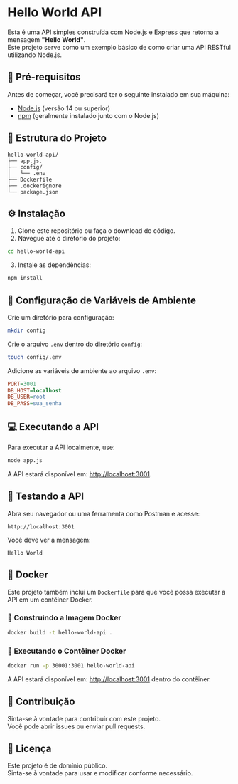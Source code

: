 # Hello World API

Esta é uma API simples construída com Node.js e Express que retorna a mensagem **"Hello World"**.  
Este projeto serve como um exemplo básico de como criar uma API RESTful utilizando Node.js.

## 🚀 Pré-requisitos

Antes de começar, você precisará ter o seguinte instalado em sua máquina:

- [Node.js](https://nodejs.org/) (versão 14 ou superior)
- [npm](https://www.npmjs.com/) (geralmente instalado junto com o Node.js)

## 📁 Estrutura do Projeto

```
hello-world-api/
├── app.js. 
├── config/
│   └── .env
├── Dockerfile
├── .dockerignore
└── package.json
```

## ⚙️ Instalação

1. Clone este repositório ou faça o download do código.
2. Navegue até o diretório do projeto:

```bash
cd hello-world-api
```

3. Instale as dependências:

```bash
npm install
```

## 🌱 Configuração de Variáveis de Ambiente

Crie um diretório para configuração:

```bash
mkdir config
```

Crie o arquivo `.env` dentro do diretório `config`:

```bash
touch config/.env
```

Adicione as variáveis de ambiente ao arquivo `.env`:

```ini
PORT=3001
DB_HOST=localhost
DB_USER=root
DB_PASS=sua_senha
```

## 💻 Executando a API

Para executar a API localmente, use:

```bash
node app.js
```

A API estará disponível em: [http://localhost:3001](http://localhost:3001).

## 🧪 Testando a API

Abra seu navegador ou uma ferramenta como Postman e acesse:

```
http://localhost:3001
```

Você deve ver a mensagem:

```
Hello World
```

## 🐳 Docker

Este projeto também inclui um `Dockerfile` para que você possa executar a API em um contêiner Docker.

### 🔨 Construindo a Imagem Docker

```bash
docker build -t hello-world-api .
```

### 🚢 Executando o Contêiner Docker

```bash
docker run -p 30001:3001 hello-world-api
```

A API estará disponível em: [http://localhost:3001](http://localhost:3001) dentro do contêiner.

## 🤝 Contribuição

Sinta-se à vontade para contribuir com este projeto.  
Você pode abrir issues ou enviar pull requests.

## 📄 Licença

Este projeto é de domínio público.  
Sinta-se à vontade para usar e modificar conforme necessário.



